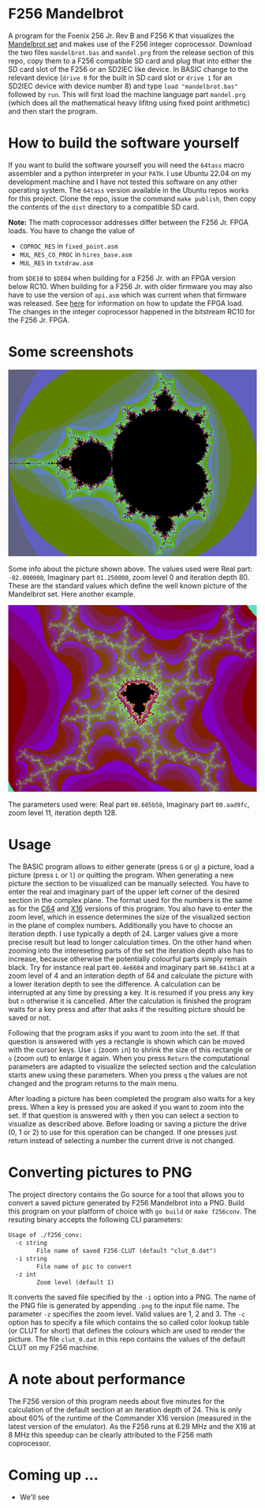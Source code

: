 # F256 Mandelbrot
A program for the Foenix 256 Jr. Rev B and F256 K that visualizes the [Mandelbrot set](https://en.wikipedia.org/wiki/Mandelbrot_set) 
and makes use of the F256 integer coprocessor. Download the two files `mandelbrot.bas` and `mandel.prg` from the release 
section of this repo, copy them to a F256 compatible SD card and plug that into either the SD card slot of the F256 or an SD2IEC 
like device. In BASIC change to the relevant device (`drive 0` for the built in SD card slot or `drive 1` for an SD2IEC device 
with device number 8) and type `load "mandelbrot.bas"` followed by `run`. This will first load the machine language part `mandel.prg`
(which does all the mathematical heavy lifitng using fixed point arithmetic) and then start the program.

# How to build the software yourself
If you want to build the software yourself you will need the `64tass` macro assembler and a python interpreter in your `PATH`. 
I use Ubuntu 22.04 on my development machine and I have not tested this software on any other operating system. The `64tass` 
version available in the Ubuntu repos works for this project. Clone the repo, issue the command `make publish`, then copy the 
contents of the `dist` directory to a compatible SD card.

**Note:** The math coprocessor addresses differ between the F256 Jr. FPGA loads. You have to change the value of 

- `COPROC_RES` in `fixed_point.asm`
- `MUL_RES_CO_PROC` in `hires_base.asm`
- `MUL_RES` in `txtdraw.asm`

from `$DE10` to `$DE04` when building for a F256 Jr. with an FPGA version below RC10. When building for a F256 Jr. with older 
firmware you may also have to use the version of `api.asm` which was current when that firmware was released. See 
[here](https://wiki.f256foenix.com/index.php?title=FPGA_Releases) for information on how to update the FPGA load. The changes 
in the integer coprocessor happened in the bitstream RC10 for the F256 Jr. FPGA.

# Some screenshots

![](/mandelbrot.png?raw=true "Example picture at iteration depth 80")

Some info about the picture shown above. The values used were Real part: `-02.000000`, Imaginary part `01.250000`, 
zoom level 0 and iteration depth 80. These are the standard values which define the well known picture of the Mandelbrot set. Here another
example. 

![](/thunderstorm.png?raw=true "Example picture at iteration depth 128")

The parameters used were: Real part `00.605b58`, Imaginary part `00.aad9fc`, zoom level 11, iteration depth 128.

# Usage

The BASIC program allows to either generate (press `G` or `g`) a picture, load a picture (press `L` or `l`) or quitting the program. When 
generating a new picture the section to be visualized can be manually selected. You have to enter the real and imaginary part of the upper 
left corner of the desired section in the complex plane. The format used for the numbers is the same as for the 
[C64](https://github.com/rmsk2/c64_mandelbrot) and [X16](https://github.com/rmsk2/X16_mandelbrot) versions of this program. You also have 
to enter the zoom level, which in essence determines the size of the visualized section in the plane of complex numbers. Additionally you have 
to choose an iteration depth. I use typically a depth of 24. Larger values give a more precise result but lead to longer calculation times. 
On the other hand when zooming into the intereseting parts of the set the iteration depth also has to increase, because otherwise the 
potentially colourful parts simply remain black. Try for instance real part `00.4e6604` and imaginary part `00.641bc1` at a zoom level of 4 
and an interation depth of 64 and calculate the picture with a lower iteration depth to see the difference. A calculation can be interrupted
at any time by pressing a key. It is resumed if you press any key but `n` otherwise it is cancelled. After the calculation is finished 
the program waits for a key press and after that asks if the resulting picture should be saved or not. 
 
Following that the program asks if you want to zoom into the set. If that question is answered with `y`es a rectangle is shown which can be moved
with the cursor keys. Use `i` (zoom `i`n) to shrink the size of this rectangle or `o` (zoom `o`ut) to enlarge it again. When you press `Return` 
the computational parameters are adapted to visualize the selected section and the calculation starts anew using these parameters. When you 
press `q` the values are not changed and the program returns to the main menu.

After loading a picture has been completed the program also waits for a key press. When a key is pressed you are asked if you want 
to zoom into the set. If that question is answered with `y` then you can select a section to visualize as described above. Before loading
or saving a picture the drive (0, 1 or 2) to use for this operation can be changed. If one presses just return instead of selecting a 
number the current drive is not changed.

# Converting pictures to PNG

The project directory contains the Go source for a tool that allows you to convert a saved picture generated by F256 Mandelbrot into
a PNG. Build this program on your platform of choice with `go build` or `make f256conv`. The resuting binary accepts the following CLI
parameters:

```
Usage of ./f256_conv:
  -c string
    	File name of saved F256 CLUT (default "clut_0.dat")
  -i string
    	File name of pic to convert
  -z int
    	Zoom level (default 1)
```

It converts the saved file specified by the `-i` option into a PNG. The name of the PNG file is generated by appending `.png` to the
input file name. The parameter `-z` specifies the zoom level. Valid values are 1, 2 and 3. The `-c` option has to specify a file
which contains the so called color lookup table (or CLUT for short) that defines the colours which are used to render the picture.
The file `clut_0.dat` in this repo contains the values of the default CLUT on my F256 machine.

# A note about performance

The F256 version of this program needs about five minutes for the calculation of the default section at an iteration depth of 24. 
This is only about 60% of the runtime of the Commander X16 version (measured in the latest version of the emulator). As the F256 runs 
at 6.29 MHz and the X16 at 8 MHz this speedup can be clearly attributed to the F256 math coprocessor.

# Coming up ...

- We'll see
